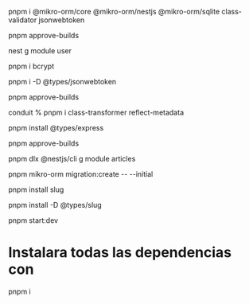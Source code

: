 pnpm i @mikro-orm/core @mikro-orm/nestjs @mikro-orm/sqlite class-validator jsonwebtoken

<!-- Acerptar ls dependencias -->

pnpm approve-builds

<!-- dar decla a para aceptar todas, enter y yes -->

<!-- Generar modulo de nest -->

nest g module user

<!-- Encriptar -->

pnpm i bcrypt

pnpm i -D @types/jsonwebtoken

pnpm approve-builds

conduit % pnpm i class-transformer reflect-metadata

pnpm install @types/express

pnpm approve-builds

pnpm dlx @nestjs/cli g module articles

pnpm mikro-orm migration:create -- --initial

pnpm install slug

pnpm install -D @types/slug

pnpm start:dev

# Instalara todas las dependencias con

pnpm i
